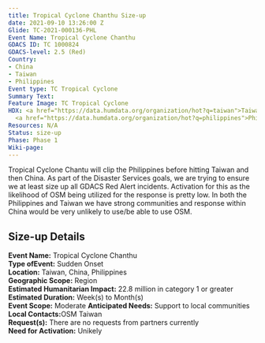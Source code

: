 ```yaml
---
title: Tropical Cyclone Chanthu Size-up
date: 2021-09-10 13:26:00 Z
Glide: TC-2021-000136-PHL
Event Name: Tropical Cyclone Chanthu
GDACS ID: TC 1000824
GDACS-level: 2.5 (Red)
Country:
- China
- Taiwan
- Philippines
Event type: TC Tropical Cyclone
Summary Text: 
Feature Image: TC Tropical Cyclone
HDX: <a href="https://data.humdata.org/organization/hot?q=taiwan">Taiwan</a>, <a href="https://data.humdata.org/organization/hot?q=china">China</a>,
  <a href="https://data.humdata.org/organization/hot?q=philippines">Philippines</a>
Resources: N/A
Status: size-up
Phase: Phase 1
Wiki-page: 
---
```


Tropical Cyclone Chantu will clip the Philippines before hitting Taiwan and then China. As part of the Disaster Services goals, we are trying to ensure we at least size up all GDACS Red Alert incidents. 
Activation for this as the likelihood of OSM being utilized for the response is pretty low. In both the Philippines and Taiwan we have strong communities and response within China would be very unlikely to use/be able to use OSM.



<h2>Size-up Details</h2>

<strong>Event Name:</strong> Tropical Cyclone Chanthu<br>
<strong>Type ofEvent:</strong> Sudden Onset<br>
<strong>Location:</strong> Taiwan, China, Philippines<br>
<strong>Geographic Scope:</strong> Region<br>
<strong>Estimated Humanitarian Impact:</strong> 22.8 million in category 1 or greater<br>
<strong>Estimated Duration:</strong> Week(s) to Month(s)<br>
<strong>Event Scope:</strong> Moderate<be>
<strong>Anticipated Needs:</strong> Support to local communities<br>
<strong>Local Contacts:</strong>OSM Taiwan<br>
<strong>Request(s):</strong> There are no requests from partners currently<br>
<strong>Need for Activation:</strong> Unikely<br>